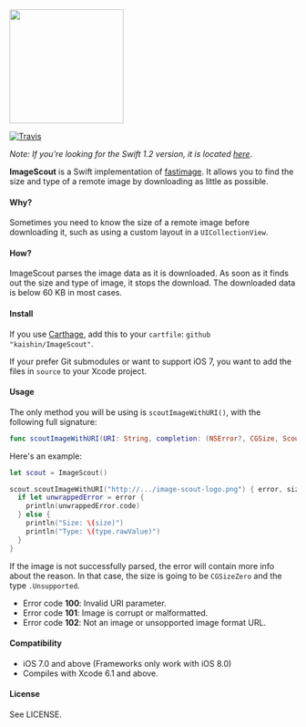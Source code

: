 <img src="https://dl.dropboxusercontent.com/u/148921/assets/image-scout-logo.png" width="200" />

[![Travis](http://img.shields.io/travis/kaishin/ImageScout.svg?style=flat)](https://travis-ci.org/kaishin/ImageScout/)

_Note: If you're looking for the Swift 1.2 version, it is located [here](https://github.com/kaishin/ImageScout/tree/swift-1.2)_.

**ImageScout** is a Swift implementation of [fastimage](https://pypi.python.org/pypi/fastimage/0.2.1).
It allows you to find the size and type of a remote image by downloading as little as possible.

#### Why?

Sometimes you need to know the size of a remote image before downloading it, such as
using a custom layout in a `UICollectionView`.

#### How?

ImageScout parses the image data as it is downloaded. As soon as it finds out the size and type of image,
it stops the download. The downloaded data is below 60 KB in most cases.

#### Install

If you use [Carthage](https://github.com/Carthage/Carthage), add this to your `cartfile`: `github "kaishin/ImageScout"`.

If your prefer Git submodules or want to support iOS 7, you want to add the files in `source` to your Xcode project.

#### Usage

The only method you will be using is `scoutImageWithURI()`, with the following full signature:

```swift
func scoutImageWithURI(URI: String, completion: (NSError?, CGSize, ScoutedImageType) -> ())
```

Here's an example:

```swift
let scout = ImageScout()

scout.scoutImageWithURI("http://.../image-scout-logo.png") { error, size, type in
  if let unwrappedError = error {
    println(unwrappedError.code)
  } else {
    println("Size: \(size)")
    println("Type: \(type.rawValue)")
  }
}
```

If the image is not successfully parsed, the error will contain more info about the reason.
In that case, the size is going to be `CGSizeZero` and the type `.Unsupported`.

- Error code **100**: Invalid URI parameter.
- Error code **101**: Image is corrupt or malformatted.
- Error code **102**: Not an image or unsopported image format URL.

#### Compatibility

- iOS 7.0 and above (Frameworks only work with iOS 8.0)
- Compiles with Xcode 6.1 and above.

#### License

See LICENSE.
